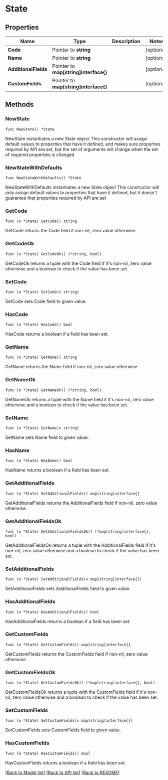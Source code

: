 # State

## Properties

Name | Type | Description | Notes
------------ | ------------- | ------------- | -------------
**Code** | Pointer to **string** |  | [optional] 
**Name** | Pointer to **string** |  | [optional] 
**AdditionalFields** | Pointer to **map[string]interface{}** |  | [optional] 
**CustomFields** | Pointer to **map[string]interface{}** |  | [optional] 

## Methods

### NewState

`func NewState() *State`

NewState instantiates a new State object
This constructor will assign default values to properties that have it defined,
and makes sure properties required by API are set, but the set of arguments
will change when the set of required properties is changed

### NewStateWithDefaults

`func NewStateWithDefaults() *State`

NewStateWithDefaults instantiates a new State object
This constructor will only assign default values to properties that have it defined,
but it doesn't guarantee that properties required by API are set

### GetCode

`func (o *State) GetCode() string`

GetCode returns the Code field if non-nil, zero value otherwise.

### GetCodeOk

`func (o *State) GetCodeOk() (*string, bool)`

GetCodeOk returns a tuple with the Code field if it's non-nil, zero value otherwise
and a boolean to check if the value has been set.

### SetCode

`func (o *State) SetCode(v string)`

SetCode sets Code field to given value.

### HasCode

`func (o *State) HasCode() bool`

HasCode returns a boolean if a field has been set.

### GetName

`func (o *State) GetName() string`

GetName returns the Name field if non-nil, zero value otherwise.

### GetNameOk

`func (o *State) GetNameOk() (*string, bool)`

GetNameOk returns a tuple with the Name field if it's non-nil, zero value otherwise
and a boolean to check if the value has been set.

### SetName

`func (o *State) SetName(v string)`

SetName sets Name field to given value.

### HasName

`func (o *State) HasName() bool`

HasName returns a boolean if a field has been set.

### GetAdditionalFields

`func (o *State) GetAdditionalFields() map[string]interface{}`

GetAdditionalFields returns the AdditionalFields field if non-nil, zero value otherwise.

### GetAdditionalFieldsOk

`func (o *State) GetAdditionalFieldsOk() (*map[string]interface{}, bool)`

GetAdditionalFieldsOk returns a tuple with the AdditionalFields field if it's non-nil, zero value otherwise
and a boolean to check if the value has been set.

### SetAdditionalFields

`func (o *State) SetAdditionalFields(v map[string]interface{})`

SetAdditionalFields sets AdditionalFields field to given value.

### HasAdditionalFields

`func (o *State) HasAdditionalFields() bool`

HasAdditionalFields returns a boolean if a field has been set.

### GetCustomFields

`func (o *State) GetCustomFields() map[string]interface{}`

GetCustomFields returns the CustomFields field if non-nil, zero value otherwise.

### GetCustomFieldsOk

`func (o *State) GetCustomFieldsOk() (*map[string]interface{}, bool)`

GetCustomFieldsOk returns a tuple with the CustomFields field if it's non-nil, zero value otherwise
and a boolean to check if the value has been set.

### SetCustomFields

`func (o *State) SetCustomFields(v map[string]interface{})`

SetCustomFields sets CustomFields field to given value.

### HasCustomFields

`func (o *State) HasCustomFields() bool`

HasCustomFields returns a boolean if a field has been set.


[[Back to Model list]](../README.md#documentation-for-models) [[Back to API list]](../README.md#documentation-for-api-endpoints) [[Back to README]](../README.md)


